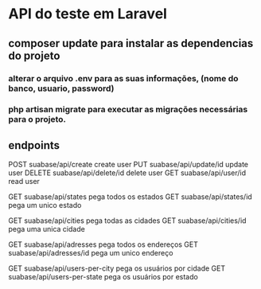 # API do teste em Laravel

## composer update para instalar as dependencias do projeto

### alterar o arquivo .env para as suas informações, (nome do banco, usuario, password)

### php artisan migrate para executar as migrações necessárias para o projeto.

## endpoints

POST suabase/api/create create user
PUT suabase/api/update/id update user
DELETE suabase/api/delete/id delete user
GET suabase/api/user/id read user

GET suabase/api/states pega todos os estados
GET suabase/api/states/id pega um unico estado

GET suabase/api/cities pega todas as cidades
GET suabase/api/cities/id pega uma unica cidade

GET suabase/api/adresses pega todos os endereços
GET suabase/api/adresses/id pega um unico endereço

GET suabase/api/users-per-city pega os usuários por cidade
GET suabase/api/users-per-state pega os usuários por estado